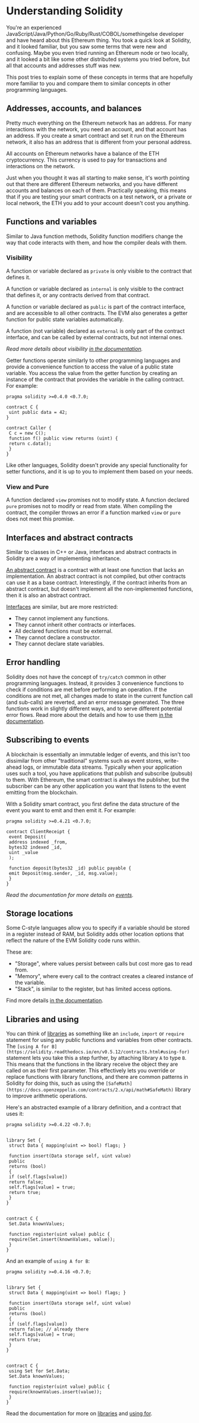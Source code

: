 # Understanding Solidity

You're an experienced JavaScript/Java/Python/Go/Ruby/Rust/COBOL/somethingelse developer and have heard about this Ethereum thing. You took a quick look at Solidity, and it looked familiar, but you saw some terms that were new and confusing. Maybe you even tried running an Ethereum node or two locally, and it looked a bit like some other distributed systems you tried before, but all that accounts and addresses stuff was new.

This post tries to explain some of these concepts in terms that are hopefully more familiar to you and compare them to similar concepts in other programming languages.

## Addresses, accounts, and balances

Pretty much everything on the Ethereum network has an address. For many interactions with the network, you need an account, and that account has an address. If you create a smart contract and set it run on the Ethereum network, it also has an address that is different from your personal address.

All accounts on Ethereum networks have a balance of the ETH cryptocurrency. This currency is used to pay for transactions and interactions on the network.

Just when you thought it was all starting to make sense, it's worth pointing out that there are different Ethereum networks, and you have different accounts and balances on each of them. Practically speaking, this means that if you are testing your smart contracts on a test network, or a private or local network, the ETH you add to your account doesn't cost you anything.

## Functions and variables

Similar to Java function methods, Solidity function modifiers change the way that code interacts with them, and how the compiler deals with them.

### Visibility

A function or variable declared as `private` is only visible to the contract that defines it.

A function or variable declared as `internal` is only visible to the contract that defines it, or any contracts derived from that contract.

A function or variable declared as `public` is part of the contract interface, and are accessible to all other contracts. The EVM also generates a getter function for public state variables automatically.

A function (not variable) declared as `external` is only part of the contract interface, and can be called by external contracts, but not internal ones.

_Read more details about visibility [in the documentation](https://solidity.readthedocs.io/en/v0.5.12/contracts.html#visibility-and-getters)._

Getter functions operate similarly to other programming languages and provide a convenience function to access the value of a public state variable. You access the value from the getter function by creating an instance of the contract that provides the variable in the calling contract. For example:

```solidity
pragma solidity >=0.4.0 <0.7.0;

contract C {
 uint public data = 42;
}

contract Caller {
 C c = new C();
 function f() public view returns (uint) {
 return c.data();
 }
}
```

Like other languages, Solidity doesn't provide any special functionality for setter functions, and it is up to you to implement them based on your needs.

### View and Pure

A function declared `view` promises not to modify state. A function declared `pure` promises not to modify or read from state. When compiling the contract, the compiler throws an error if a function marked `view` or `pure` does not meet this promise.

## Interfaces and abstract contracts

Similar to classes in C++ or Java, interfaces and abstract contracts in Solidity are a way of implementing inheritance.

[An abstract contract](https://solidity.readthedocs.io/en/v0.5.12/contracts.html#abstract-contracts) is a contract with at least one function that lacks an implementation. An abstract contract is not compiled, but other contracts can use it as a base contract. Interestingly, if the contract inherits from an abstract contract, but doesn't implement all the non-implemented functions, then it is also an abstract contract.

[Interfaces](https://solidity.readthedocs.io/en/v0.5.12/contracts.html#interfaces) are similar, but are more restricted:

-   They cannot implement any functions.
-   They cannot inherit other contracts or interfaces.
-   All declared functions must be external.
-   They cannot declare a constructor.
-   They cannot declare state variables.

## Error handling

Solidity does not have the concept of `try/catch` common in other programming languages. Instead, it provides 3 convenience functions to check if conditions are met before performing an operation. If the conditions are not met, all changes made to state in the current function call (and sub-calls) are reverted, and an error message generated. The three functions work in slightly different ways, and to serve different potential error flows. Read more about the details and how to use them [in the documentation](https://solidity.readthedocs.io/en/latest/control-structures.html#error-handling-assert-require-revert-and-exceptions).

## Subscribing to events

A blockchain is essentially an immutable ledger of events, and this isn't too dissimilar from other "traditional" systems such as event stores, write-ahead logs, or immutable data streams. Typically when your application uses such a tool, you have applications that publish and subscribe (pubsub) to them. With Ethereum, the smart contract is always the publisher, but the subscriber can be any other application you want that listens to the event emitting from the blockchain.

With a Solidity smart contract, you first define the data structure of the event you want to emit and then emit it. For example:

```solidity
pragma solidity >=0.4.21 <0.7.0;

contract ClientReceipt {
 event Deposit(
 address indexed _from,
 bytes32 indexed _id,
 uint _value
 );

 function deposit(bytes32 _id) public payable {
 emit Deposit(msg.sender, _id, msg.value);
 }
}
```

_Read the documentation for more details on [events](https://solidity.readthedocs.io/en/latest/contracts.html#events)._

## Storage locations

Some C-style languages allow you to specify if a variable should be stored in a register instead of RAM, but Solidity adds other location options that reflect the nature of the EVM Solidity code runs within.

These are:

-   "Storage", where values persist between calls but cost more gas to read from.
-   "Memory", where every call to the contract creates a cleared instance of the variable.
-   "Stack", is similar to the register, but has limited access options.

Find more details [in the documentation](https://solidity.readthedocs.io/en/latest/introduction-to-smart-contracts.html#storage-memory-and-the-stack).

## Libraries and using

You can think of [libraries](https://solidity.readthedocs.io/en/v0.5.12/contracts.html#libraries) as something like an `include`, `import` or `require` statement for using any public functions and variables from other contracts. The `[using A for B](https://solidity.readthedocs.io/en/v0.5.12/contracts.html#using-for)` statement lets you take this a step further, by attaching library `A` to type `B`. This means that the functions in the library receive the object they are called on as their first parameter. This effectively lets you override or replace functions with library functions, and there are common patterns in Solidity for doing this, such as using the `[SafeMath](https://docs.openzeppelin.com/contracts/2.x/api/math#SafeMath)` library to improve arithmetic operations.

Here's an abstracted example of a library definition, and a contract that uses it:

```solidity
pragma solidity >=0.4.22 <0.7.0;


library Set {
 struct Data { mapping(uint => bool) flags; }

 function insert(Data storage self, uint value)
 public
 returns (bool)
 {
 if (self.flags[value])
 return false;
 self.flags[value] = true;
 return true;
 }
}


contract C {
 Set.Data knownValues;

 function register(uint value) public {
 require(Set.insert(knownValues, value));
 }
}
```

And an example of `using A for B`:

```solidity
pragma solidity >=0.4.16 <0.7.0;


library Set {
 struct Data { mapping(uint => bool) flags; }

 function insert(Data storage self, uint value)
 public
 returns (bool)
 {
 if (self.flags[value])
 return false; // already there
 self.flags[value] = true;
 return true;
 }
}


contract C {
 using Set for Set.Data;
 Set.Data knownValues;

 function register(uint value) public {
 require(knownValues.insert(value));
 }
}
```

Read the documentation for more on [libraries](https://solidity.readthedocs.io/en/latest/contracts.html#libraries) and [using for](https://solidity.readthedocs.io/en/latest/contracts.html#using-for).
